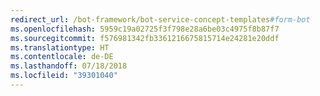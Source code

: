 ```yaml
---
redirect_url: /bot-framework/bot-service-concept-templates#form-bot
ms.openlocfilehash: 5959c19a02725f3f798e28a6be03c4975f8b87f7
ms.sourcegitcommit: f576981342fb3361216675815714e24281e20ddf
ms.translationtype: HT
ms.contentlocale: de-DE
ms.lasthandoff: 07/18/2018
ms.locfileid: "39301040"
---
```

